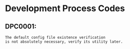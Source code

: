 # Development Process Codes

## DPC0001:
    The default config file existence verification
    is not absolutely necessary, verify its utility later.